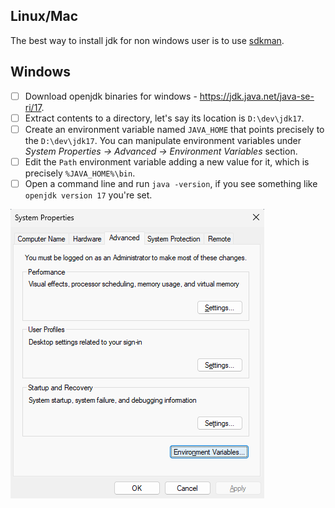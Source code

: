 Linux/Mac
---
The best way to install jdk for non windows user is to use [sdkman](https://sdkman.io/).

Windows
---
- [ ] Download openjdk binaries for windows - https://jdk.java.net/java-se-ri/17.
- [ ] Extract contents to a directory, let's say its location is `D:\dev\jdk17`.
- [ ] Create an environment variable named `JAVA_HOME` that points precisely to the `D:\dev\jdk17`. 
You can manipulate environment variables under _System Properties -> Advanced -> Environment Variables_ section.
- [ ] Edit the `Path` environment variable adding a new value for it, which is precisely `%JAVA_HOME%\bin`.
- [ ] Open a command line and run `java -version`, if you see something like `openjdk version 17` you're set.

![img](env-variables.png)

